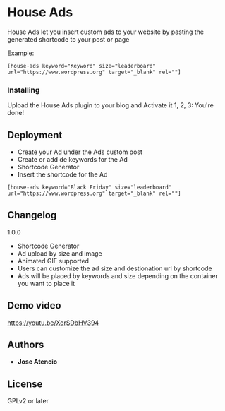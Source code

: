 # House Ads

House Ads let you insert custom ads to your website by pasting the generated shortcode to your post or page

Example:
```
[house-ads keyword="Keyword" size="leaderboard" url="https://www.wordpress.org" target="_blank" rel=""]
```

### Installing

Upload the House Ads plugin to your blog and Activate it
1, 2, 3: You're done!

## Deployment

- Create your Ad under the Ads custom post
- Create or add de keywords for the Ad
- Shortcode Generator
- Insert the shortcode for the Ad

```
[house-ads keyword="Black Friday" size="leaderboard" url="https://www.wordpress.org" target="_blank" rel=""]
```

## Changelog

1.0.0
* Shortcode Generator
* Ad upload by size and image
* Animated GIF supported
* Users can customize the ad size and destionation url by shortcode
* Ads will be placed by keywords and size depending on the container you want to place it

## Demo video
https://youtu.be/XorSDbHV394

## Authors

* **Jose Atencio**

## License

GPLv2 or later